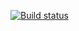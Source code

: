 [![Build status](https://ci.appveyor.com/api/projects/status/7qteiy3dtagfno3i?svg=true)](https://ci.appveyor.com/project/vobukhova95/bdd-1)